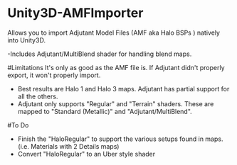 # Unity3D-AMFImporter
Allows you to import Adjutant Model Files (AMF aka Halo BSPs ) natively into Unity3D.

-Includes Adjutant/MultiBlend shader for handling blend maps.

#Limitations
It's only as good as the AMF file is. If Adjutant didn't properly export, it won't properly import.

- Best results are Halo 1 and Halo 3 maps. Adjutant has partial support for all the others.
- Adjutant only supports "Regular" and "Terrain" shaders. These are mapped to "Standard (Metallic)" and "Adjutant/MultiBlend".

#To Do
- Finish the "HaloRegular" to support the various setups found in maps. (i.e. Materials with 2 Details maps)
- Convert "HaloRegular" to an Uber style shader




